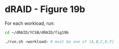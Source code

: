 # dRAID - Figure 19b

For each workload, run:
```Bash
cd ~/dRAID/YCSB/dRAID/fig19b

./run.sh <workload> # must be one of [A,B,C,D,F]
```